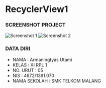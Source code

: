 # RecyclerView1
### SCREENSHOT PROJECT
![Screenshot 1](https://s13.postimg.org/74f0e3gx3/rv1.png)
![Screenshot 2](https://s21.postimg.org/ufnhfvrmf/rv11.png)
<br>

### DATA DIRI
- NAMA      : Armaningtyas Utami
- KELAS     : XI RPL 1
- NO. URUT  : 05
- NIS       : 4672/1391.070
- NAMA SEKOLAH  : SMK TELKOM MALANG
